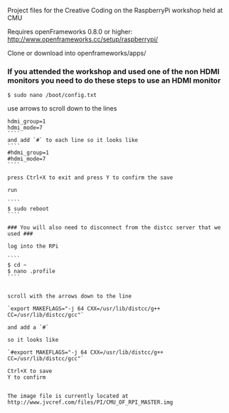 Project files for the Creative Coding on the RaspberryPi workshop held at CMU

Requires openFrameworks 0.8.0 or higher: http://www.openframeworks.cc/setup/raspberrypi/

Clone or download into openframeworks/apps/

### If you attended the workshop and used one of the non HDMI monitors you need to do these steps to use an HDMI monitor


`$ sudo nano /boot/config.txt`

use arrows to scroll down to the lines

`````
hdmi_group=1
hdmi_mode=7
````
and add `#` to each line so it looks like
````
#hdmi_group=1
#hdmi_mode=7
````

press Ctrl+X to exit and press Y to confirm the save

run

````
$ sudo reboot
````

### You will also need to disconnect from the distcc server that we used ###

log into the RPi

````
$ cd ~
$ nano .profile
````


scroll with the arrows down to the line

`export MAKEFLAGS="-j 64 CXX=/usr/lib/distcc/g++ CC=/usr/lib/distcc/gcc"`

and add a `#`

so it looks like

`#export MAKEFLAGS="-j 64 CXX=/usr/lib/distcc/g++ CC=/usr/lib/distcc/gcc"`

Ctrl+X to save
Y to confirm


The image file is currently located at
http://www.jvcref.com/files/PI/CMU_OF_RPI_MASTER.img




